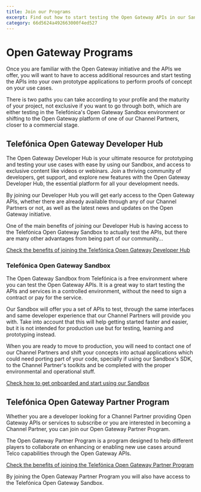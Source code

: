 ```yaml
---
title: Join our Programs
excerpt: Find out how to start testing the Open Gateway APIs in our Sandbox or go commercial with one of our Channel Partners
category: 66d5624a492663000f4ed527
---
```


# Open Gateway Programs 

Once you are familiar with the Open Gateway initiative and the APIs we offer, you will want to have to access additional resources and start testing the APIs into your own prototype applications to perform proofs of concept on your use cases.

There is two paths you can take according to your profile and the maturity of your project, not exclusive if you want to go through both, which are either testing in the Telefónica's Open Gateway Sandbox environment or shifting to the Open Gateway platform of one of our Channel Partners, closer to a commercial stage.

## Telefónica Open Gateway Developer Hub

The Open Gateway Developer Hub is your ultimate resource for prototyping and testing your use cases with ease by using our Sandbox, and access to exclusive content like videos or webinars. Join a thriving community of developers, get support, and explore new features with the Open Gateway Developer Hub, the essential platform for all your development needs.

By joining our Developer Hub you will get early access to the Open Gateway APIs, whether there are already available through any of our Channel Partners or not, as well as the latest news and updates on the Open Gateway initiative.

One of the main benefits of joining our Developer Hub is having access to the Telefónica Open Gateway Sandbox to actually test the APIs, but there are many other advantages from being part of our community...

<a href="https://opengateway.telefonica.com/en/developer-hub" target="_blank">Check the benefits of joining the Telefónica Open Gateway Developer Hub</a>

### Telefónica Open Gateway Sandbox

The Open Gateway Sandbox from Telefónica is a free environment where you can test the Open Gateway APIs. It is a great way to start testing the APIs and services in a controlled environment, without the need to sign a contract or pay for the service.

Our Sandbox will offer you a set of APIs to test, through the same interfaces and same developer experience that our Channel Partners will provide you with. Take into account that this will help getting started faster and easier, but it is not intended for production use but for testing, learning and prototyping instead.

When you are ready to move to production, you will need to contact one of our Channel Partners and shift your concepts into actual applications which could need porting part of your code, specially if using our Sandbox's SDK, to the Channel Partner's toolkits and be completed with the proper environmental and operational stuff.

[Check how to get onboarded and start using our Sandbox](sandbox/sandbox.md)

## Telefónica Open Gateway Partner Program

Whether you are a developer looking for a Channel Partner providing Open Gateway APIs or services to subscribe or you are interested in becoming a Channel Partner, you can join our Open Gateway Partner Program.

The Open Gateway Partner Program is a program designed to help different players to collaborate on enhancing or enabling new use cases around Telco capabilities through the Open Gateway APIs.

<a href="https://opengateway.telefonica.com/en/partner-program" target="_blank">Check the benefits of joining the Telefónica Open Gateway Partner Program</a>

By joining the Open Gateway Partner Program you will also have access to the Telefónica Open Gateway Sandbox.